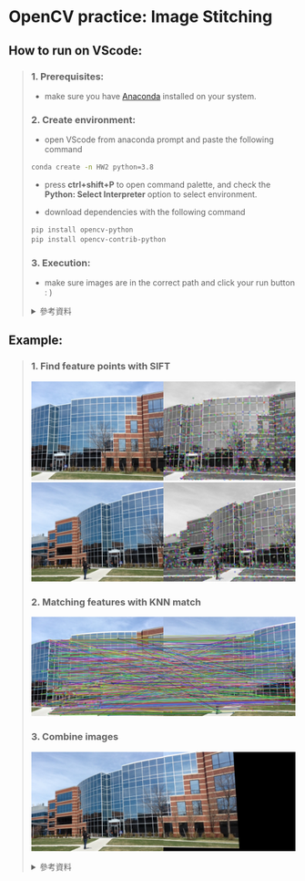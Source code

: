 # OpenCV practice: Image Stitching

## How to run on VScode:
> ### 1. Prerequisites:
> * make sure you have [Anaconda](https://www.anaconda.com/download) installed on your system.
>
> ### 2. Create environment:
> * open VScode from anaconda prompt and paste the following command
> ```bash
> conda create -n HW2 python=3.8
> ```
>
> * press **ctrl+shift+P** to open command palette, and check the **Python: Select Interpreter** option to select environment.
>
> * download dependencies with the following command
> ```bash
> pip install opencv-python
> pip install opencv-contrib-python
> ```
>
> ### 3. Execution: 
> * make sure images are in the correct path and click your run button : )
>
> <details>
>  <summary>參考資料</summary>
>    1. <a href="https://code.visualstudio.com/docs/python/environments#_create-a-conda-environment-in-the-terminal">Python environments in VS Code</a><br>
>    2. <a href="https://stackoverflow.com/questions/67750857/how-to-activate-conda-environment-in-vs-code">How to activate conda environment in vs code</a><br>
> </details>

## Example:
> ### 1. Find feature points with SIFT
> ![right](/Week%204/HW2/image/right_feature.jpg)
> ![left](/Week%204/HW2/image/left_feature.jpg)
>
> ### 2. Matching features with KNN match
> ![knn](/Week%204/HW2/image/feature_matching.jpg)
>
> ### 3. Combine images
> ![result](/Week%204/HW2/image/result.jpg)
>
> <details>
>  <summary>參考資料</summary>
>    1. <a href="https://opencv-python-tutorials.readthedocs.io/zh/latest/5.%20%E7%89%B9%E5%BE%81%E6%A3%80%E6%B5%8B%E5%92%8C%E6%8F%8F%E8%BF%B0/5.4.%20SIFT(Scale-Invariant%20Feature%20Transform)%E7%AE%80%E4%BB%8B/">SIFT(Scale-Invariant Feature Transform)簡介</a><br>
>    2. <a href="https://blog.csdn.net/zhangziju/article/details/79754652">應用OpenCV和Python進行SIFT演算法的實現</a><br>
>    3. <a href="https://towardsdatascience.com/image-stitching-using-opencv-817779c86a83">Image Stitching Using OpenCV</a><br>
>    4. <a href="https://blog.csdn.net/weixin_43810267/article/details/112643580">opencv-python 小白筆記（23）</a><br>
> </details>

